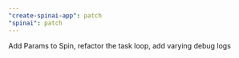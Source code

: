 ```yaml
---
"create-spinai-app": patch
"spinai": patch
---
```


Add Params to Spin, refactor the task loop, add varying debug logs
